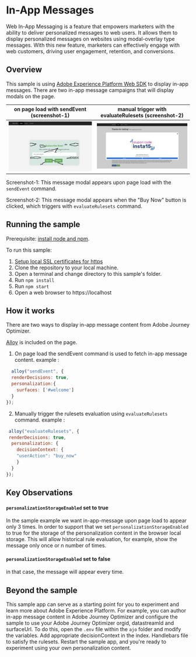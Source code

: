 # In-App Messages
Web In-App Messaging is a feature that empowers marketers with the ability to deliver personalized messages to web users. It allows them to display personalized messages on websites using modal-overlay type messages. With this new feature, marketers can effectively engage with web customers, driving user engagement, retention, and conversions.

## Overview

This sample is using [Adobe Experience Platform Web SDK](https://experienceleague.adobe.com/docs/experience-platform/edge/home.html) to display in-app messages.
There are two in-app message campaigns that will display modals on the page. 

| on page load with sendEvent     (screenshot-1)                    | manual trigger with  evaluateRulesets  (screenshot-2)      |
|-------------------------------------------------------------------|------------------------------------------------------------|
| <img src="../../.assets/in-app-message-custom.png"  width="800"/> | <img src="../../.assets/in-app-message1.png" width="800"/> |



Screenshot-1: This message modal appears upon page load with the `sendEvent` command.

Screenshot-2: This message modal appears when the "Buy Now" button is clicked, which triggers with `evaluateRulesets` command.

## Running the sample
Prerequisite: [install node and npm](https://docs.npmjs.com/downloading-and-installing-node-js-and-npm).

To run this sample:
1. [Setup local SSL certificates for https](https://github.com/adobe/alloy-samples/blob/main/LocalSSLCertificateSetup.md)
2. Clone the repository to your local machine.
3. Open a terminal and change directory to this sample's folder.
4. Run `npm install`
5. Run `npm start`
6. Open a web browser to https://localhost

## How it works

There are two ways to display in-app message content from Adobe Journey Optimizer.

[Alloy](https://experienceleague.adobe.com/docs/experience-platform/edge/home.html) is included on the page.
1. On page load the sendEvent command is used to fetch in-app message content.
   example :

```js 
  alloy("sendEvent", {
  renderDecisions: true,
  personalization:{
    surfaces: ['#welcome']
  }
});
```


2. Manually trigger the rulesets evaluation using `evaluateRulesets` command.
   example : 
   
 ```js
  alloy("evaluateRulesets", {
  renderDecisions: true,
   personalization: {
     decisionContext: { 
     "userAction": "buy_now"
     }
   }
});
```

## Key Observations
####  `personalizationStorageEnabled` set to true
In the sample example we want in-app-message upon page load to appear only 3 times.
In order to support that we set `personalizationStorageEnabled` to true for the storage of the personalization content in the browser local storage. 
This will allow historical rule evaluation, for example, show the message only once or n number of times.

####  `personalizationStorageEnabled` set to false
in that case, the message will appear every time.

## Beyond the sample

This sample app can serve as a starting point for you to experiment and learn more about Adobe Experience Platform.
For example, you can  author in-app message content in Adobe Journey Optimizer and configure the sample to use your Adobe Journey Optimizer orgid,  datastreamId and surfaceUrl.
To do this, open the `.env` file within the `ajo` folder and modify the variables. Add appropriate decisionContext  in the index. Handlebars file to satisfy the rulesets.
Restart the sample app, and you're ready to experiment using your own personalization content.
